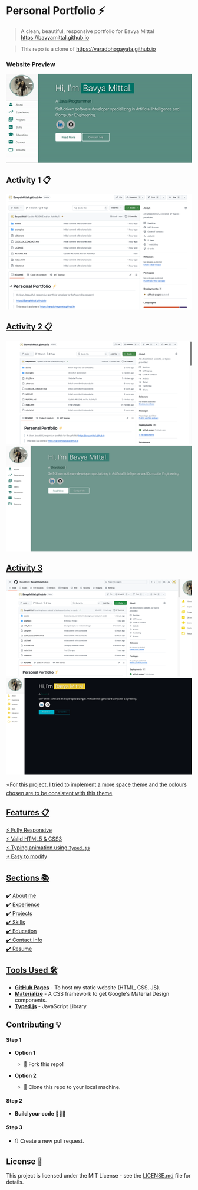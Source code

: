 # Personal Portfolio ⚡️ 
> A clean, beautiful, responsive portfolio for Bavya Mittal
> https://bavyamittal.github.io

> This repo is a clone of https://varadbhogayata.github.io

### Website Preview
<p align="center"> 
  <kbd>
    <a href="https://bavyamittal.github.io" target="_blank"><img src="examples/BavyaWebsite.gif">
  </a>
  </kbd>
</p>

## Activity 1 📋
<a href="https://bavyamittal.github.io" target="_blank"><img src="examples/Activity_1.png">

## Activity 2 📋
<a href="https://bavyamittal.github.io" target="_blank"><img src="examples/Activity_2.2.png">
<a href="https://bavyamittal.github.io" target="_blank"><img src="examples/Activity_2.png">

## Activity 3
<a href="https://bavyamittal.github.io" target="_blank"><img src="examples/Activity_3.2.png">
<a href="https://bavyamittal.github.io" target="_blank"><img src="examples/Activity_3.png">

⭐For this project, I tried to implement a more space theme and the colours chosen are to be consistent with this theme 

## Features 📋
⚡️ Fully Responsive\
⚡️ Valid HTML5 & CSS3\
⚡️ Typing animation using `Typed.js`\
⚡️ Easy to modify


## Sections 📚
✔️ About me\
✔️ Experience\
✔️ Projects \
✔️ Skills \
✔️ Education\
✔️ Contact Info\
✔️ Resume

## Tools Used 🛠️
* [<b>GitHub Pages</b>](https://create-react-app.dev/docs/deployment/#github-pages) - To host my static website (HTML, CSS, JS).
* [<b>Materialize</b>](https://materializecss.com/) - A CSS framework to get Google's Material Design components.
* [<b>Typed.js</b>](https://mattboldt.com/demos/typed-js/) - JavaScript Library

## Contributing 💡
#### Step 1

- **Option 1**
    - 🍴 Fork this repo!

- **Option 2**
    - 👯 Clone this repo to your local machine.


#### Step 2

- **Build your code** 🔨🔨🔨

#### Step 3

- 🔃 Create a new pull request.

## License 📄
This project is licensed under the MIT License - see the [LICENSE.md](./LICENSE) file for details.
